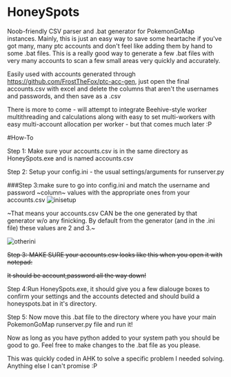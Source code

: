 # HoneySpots
Noob-friendly CSV parser and .bat generator for PokemonGoMap instances.
Mainly, this is just an easy way to save some heartache if you've got many, many ptc accounts and don't feel like adding them by hand to some .bat files. This is a really good way to generate a few .bat files with very many accounts to scan a few small areas very quickly and accurately. 

Easily used with accounts generated through https://github.com/FrostTheFox/ptc-acc-gen, just open the final accounts.csv with excel and delete the columns that aren't the usernames and passwords, and then save as a .csv

There is more to come - will attempt to integrate Beehive-style worker multithreading and calculations along with easy to set multi-workers with easy multi-account allocation per worker - but that comes much later :P

#How-To

Step 1: Make sure your accounts.csv is in the same directory as HoneySpots.exe and is named accounts.csv

Step 2: Setup your config.ini - the usual settings/arguments for runserver.py

###Step 3:make sure to go into config.ini and match the username and password ~column~ values with the appropriate ones from your accounts.csv
![inisetup](http://image.prntscr.com/image/6b56fb9e930f4b1497dbdebf7481c791.png)

~That means your accounts.csv CAN be the one generated by that generator w/o any finicking. By default from the generator (and in the .ini file) these values are 2 and 3.~

![otherini](http://image.prntscr.com/image/94086d76008e46368baa3baa3e7dacaa.png)

~~Step 3: MAKE SURE your accounts.csv looks like this when you open it with notepad:~~

~~It should be account,password all the way down!~~



Step 4:Run HoneySpots.exe, it should give you a few dialouge boxes to confirm your settings and the accounts detected and should build a honeyspots.bat in it's directory. 

Step 5: Now move this .bat file to the directory where you have your main PokemonGoMap runserver.py file and run it!

Now as long as you have python added to your system path you should be good to go. Feel free to make changes to the .bat file as you please. 

This was quickly coded in AHK to solve a specific problem I needed solving. Anything else I can't promise :P

